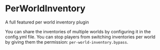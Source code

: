 # PerWorldInventory
A full featured per world inventory plugin

You can share the inventories of multiple worlds by configuring it in the config.yml file. You can stop players from switching inventories per world by giving them the permission: `per-world-inventory.bypass`.
